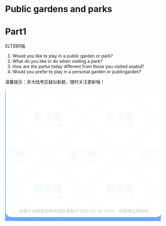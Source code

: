 # Public gardens and parks  

# Part1  

ELTSBR笛  

1. Would you like to play in a public garden or park?   
2. What do you like to do when visiting a park?   
3. How are the parks today different from those you visited asakid?   
4. Would you prefer to play in a personal garden or publicgarden?  

温馨提示：非大陆考区疑似新题，随时关注更新哦！  

![](images/5345e825c0402b0ed46620499348770a2cee6289c5af20be806f23e2c50c0a95.jpg)  